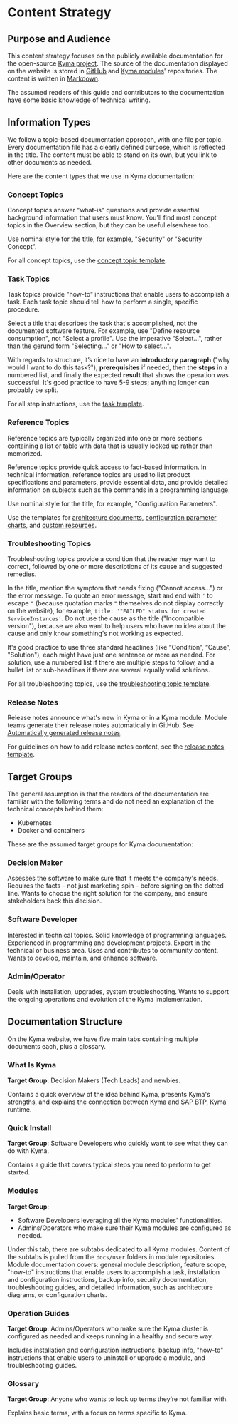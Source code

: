 # Content Strategy

## Purpose and Audience

This content strategy focuses on the publicly available documentation for the open-source [Kyma project](https://kyma-project.io). The source of the documentation displayed on the website is stored in [GitHub](https://github.com/kyma-project/kyma) and [Kyma modules](https://kyma-project.io/#/06-modules/README)' repositories. The content is written in [Markdown](https://daringfireball.net/projects/markdown/).

The assumed readers of this guide and contributors to the documentation have some basic knowledge of technical writing.

## Information Types

We follow a topic-based documentation approach, with one file per topic. Every documentation file has a clearly defined purpose, which is reflected in the title. The content must be able to stand on its own, but you link to other documents as needed.

Here are the content types that we use in Kyma documentation:

### Concept Topics

Concept topics answer "what-is" questions and provide essential background information that users must know.
You'll find most concept topics in the Overview section, but they can be useful elsewhere too.

Use nominal style for the title, for example, "Security" or "Security Concept".

For all concept topics, use the [concept topic template](https://github.com/kyma-project/community/blob/main/templates/resources/concept.md).

### Task Topics

Task topics provide "how-to" instructions that enable users to accomplish a task. Each task topic should tell how to perform a single, specific procedure.

Select a title that describes the task that's accomplished, not the documented software feature. For example, use "Define resource consumption", not "Select a profile". Use the imperative "Select...", rather than the gerund form "Selecting..." or "How to select...".

With regards to structure, it’s nice to have an **introductory paragraph** ("why would I want to do this task?"), **prerequisites** if needed, then the **steps** in a numbered list, and finally the expected **result** that shows the operation was successful.
It's good practice to have 5-9 steps; anything longer can probably be split.

For all step instructions, use the [task template](../../../templates/resources/task.md).

### Reference Topics

Reference topics are typically organized into one or more sections containing a list or table with data that is usually looked up rather than memorized.

Reference topics provide quick access to fact-based information. In technical information, reference topics are used to list product specifications and parameters, provide essential data, and provide detailed information on subjects such as the commands in a programming language.

Use nominal style for the title, for example, "Configuration Parameters".

Use the templates for [architecture documents](https://github.com/kyma-project/community/blob/main/templates/resources/architecture.md), [configuration parameter charts](https://github.com/kyma-project/community/blob/main/templates/resources/configuration.md), and [custom resources](https://github.com/kyma-project/community/blob/main/templates/resources/custom-resource.md).

### Troubleshooting Topics

Troubleshooting topics provide a condition that the reader may want to correct, followed by one or more descriptions of its cause and suggested remedies.

In the title, mention the symptom that needs fixing ("Cannot access...") or the error message. To quote an error message, start and end with `'` to escape `"` (because quotation marks `"` themselves do not display correctly on the website), for example, `title: '"FAILED" status for created ServiceInstances'`. Do not use the cause as the title ("Incompatible version"), because we also want to help users who have no idea about the cause and only know something's not working as expected.

It's good practice to use three standard headlines (like “Condition”, “Cause”, "Solution"), each might have just one sentence or more as needed. For solution, use a numbered list if there are multiple steps to follow, and a bullet list or sub-headlines if there are several equally valid solutions.

For all troubleshooting topics, use the [troubleshooting topic template](https://github.com/kyma-project/community/blob/main/templates/resources/troubleshooting.md).

### Release Notes

Release notes announce what's new in Kyma or in a Kyma module. Module teams generate their release notes automatically in GitHub. See [Automatically generated release notes](https://docs.github.com/en/repositories/releasing-projects-on-github/automatically-generated-release-notes).

For guidelines on how to add release notes content, see the [release notes template](../../guidelines/content-guidelines/07-release-notes.md).

## Target Groups

The general assumption is that the readers of the documentation are familiar with the following terms and do not need an explanation of the technical concepts behind them:

- Kubernetes
- Docker and containers

These are the assumed target groups for Kyma documentation:

### Decision Maker

Assesses the software to make sure that it meets the company's needs. Requires the facts – not just marketing spin – before signing on the dotted line. Wants to choose the right solution for the company, and ensure stakeholders back this decision.

### Software Developer

Interested in technical topics. Solid knowledge of programming languages. Experienced in programming and development projects. Expert in the technical or business area. Uses and contributes to community content. Wants to develop, maintain, and enhance software.

### Admin/Operator

Deals with installation, upgrades, system troubleshooting. Wants to support the ongoing operations and evolution of the Kyma implementation.

## Documentation Structure

On the Kyma website, we have five main tabs containing multiple documents each, plus a glossary.

### What Is Kyma

**Target Group**: Decision Makers (Tech Leads) and newbies.

Contains a quick overview of the idea behind Kyma, presents Kyma's strengths, and explains the connection between Kyma and SAP BTP, Kyma runtime.

### Quick Install

**Target Group**: Software Developers who quickly want to see what they can do with Kyma.

Contains a guide that covers typical steps you need to perform to get started.

### Modules

**Target Group**:
  
- Software Developers leveraging all the Kyma modules' functionalities.
- Admins/Operators who make sure their Kyma modules are configured as needed.

Under this tab, there are subtabs dedicated to all Kyma modules. Content of the subtabs is pulled from the `docs/user` folders in module repositories. Module documentation covers: general module description, feature scope, "how-to" instructions that enable users to accomplish a task, installation and configuration instructions, backup info, security documentation, troubleshooting guides, and detailed information, such as architecture diagrams, or configuration charts.

### Operation Guides

**Target Group**: Admins/Operators who make sure the Kyma cluster is configured as needed and keeps running in a healthy and secure way.

Includes installation and configuration instructions, backup info, "how-to" instructions that enable users to uninstall or upgrade a module, and troubleshooting guides.

### Glossary

**Target Group**: Anyone who wants to look up terms they’re not familiar with.

Explains basic terms, with a focus on terms specific to Kyma.
